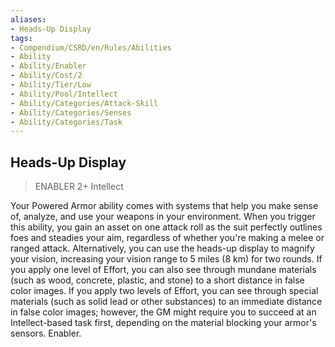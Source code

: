 ```yaml
---
aliases:
- Heads-Up Display
tags:
- Compendium/CSRD/en/Rules/Abilities
- Ability
- Ability/Enabler
- Ability/Cost/2
- Ability/Tier/Low
- Ability/Pool/Intellect
- Ability/Categories/Attack-Skill
- Ability/Categories/Senses
- Ability/Categories/Task
---
```


  
## Heads-Up Display  
>ENABLER 2+  Intellect  
  
Your Powered Armor ability comes with systems that help you make sense of, analyze, and use your weapons in your environment. When you trigger this ability, you gain an asset on one attack roll as the suit perfectly outlines foes and steadies your aim, regardless of whether you're making a melee or ranged attack. Alternatively, you can use the heads-up display to magnify your vision, increasing your vision range to 5 miles (8 km) for two rounds. If you apply one level of Effort, you can also see through mundane materials (such as wood, concrete, plastic, and stone) to a short distance in false color images. If you apply two levels of Effort, you can see through special materials (such as solid lead or other substances) to an immediate distance in false color images; however, the GM might require you to succeed at an Intellect-based task first, depending on the material blocking your armor's sensors. Enabler.